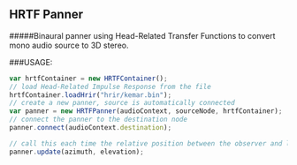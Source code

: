 ## HRTF Panner

#####Binaural panner using Head-Related Transfer Functions to convert mono audio source to 3D stereo.

###USAGE:

```javascript
var hrtfContainer = new HRTFContainer();
// load Head-Related Impulse Response from the file
hrtfContainer.loadHrir("hrir/kemar.bin");
// create a new panner, source is automatically connected
var panner = new HRTFPanner(audioContext, sourceNode, hrtfContainer);
// connect the panner to the destination node
panner.connect(audioContext.destination);

// call this each time the relative position between the observer and listener changes
panner.update(azimuth, elevation);
```
